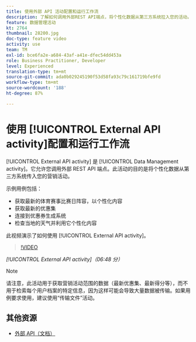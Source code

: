 ```yaml
---
title: 使用外部 API 活动配置和运行工作流
description: 了解如何调用外部REST API端点，将个性化数据从第三方系统拉入您的活动。
feature: 数据管理活动
kt: 2764
thumbnail: 28200.jpg
doc-type: feature video
activity: use
team: TM
exl-id: bce6fa2e-a684-43af-a41e-dfec54dd453a
role: Business Practitioner, Developer
level: Experienced
translation-type: tm+mt
source-git-commit: ada0b029245190f53d58fa93c79c161719bfe9fd
workflow-type: tm+mt
source-wordcount: '188'
ht-degree: 87%

---
```


# 使用 [!UICONTROL External API activity]配置和运行工作流

[!UICONTROL External API activity] 是 [!UICONTROL Data Management activity]。它允许您调用外部 REST API 端点。此活动的目的是将个性化数据从第三方系统传入您的营销活动。

示例用例包括：

* 获取最新的体育赛事比赛日阵容，以个性化内容
* 获取最新的优惠集
* 连接到优惠券生成系统
* 检查当地的天气并利用它个性化内容

此视频演示了如何使用 [!UICONTROL External API activity]。

>[!VIDEO](https://video.tv.adobe.com/v/28200/?quality=12)

*[!UICONTROL External API activity]（06:48 分）*

>[!NOTE]
>
>请注意，此活动用于获取营销活动范围的数据（最新优惠集、最新得分等），而不用于检索每个用户档案的特定信息，因为这样可能会导致大量数据被传输。如果用例要求使用，建议使用“传输文件”活动。

## 其他资源

* [外部 API（文档）](https://docs.adobe.com/content/help/zh-Hans/campaign-standard/using/managing-processes-and-data/data-management-activities/external-api.html)
